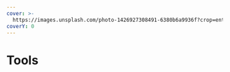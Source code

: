 ```yaml
---
cover: >-
  https://images.unsplash.com/photo-1426927308491-6380b6a9936f?crop=entropy&cs=tinysrgb&fm=jpg&ixid=MnwxOTcwMjR8MHwxfHNlYXJjaHwyfHx0b29sfGVufDB8fHx8MTY2ODgzOTMwNg&ixlib=rb-4.0.3&q=80
coverY: 0
---
```


# Tools

